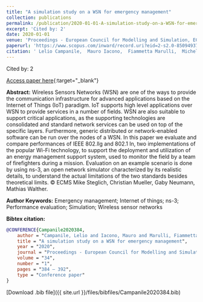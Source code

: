```yaml
---
title: "A simulation study on a WSN for emergency management"
collection: publications
permalink: /publication/2020-01-01-A-simulation-study-on-a-WSN-for-emergency-management
excerpt: 'Cited by: 2'
date: 2020-01-01
venue: 'Proceedings - European Council for Modelling and Simulation, ECMS'
paperurl: 'https://www.scopus.com/inward/record.uri?eid=2-s2.0-85094937629&partnerID=40&md5=69ee7b771d76c72bd5012883b86e67ca'
citation: ' Lelio Campanile,  Mauro Iacono,  Fiammetta Marulli,  Michele Mastroianni, &quot;A simulation study on a WSN for emergency management.&quot; Proceedings - European Council for Modelling and Simulation, ECMS, 2020.'
---
```

Cited by: 2

[Access paper here](https://www.scopus.com/inward/record.uri?eid=2-s2.0-85094937629&partnerID=40&md5=69ee7b771d76c72bd5012883b86e67ca){:target="_blank"}

 __Abstract:__ Wireless Sensors Networks (WSN) are one of the ways to provide the communication infrastructure for advanced applications based on the Internet of Things (IoT) paradigm. IoT supports high level applications over WSN to provide services in a number of fields. WSN are also suitable to support critical applications, as the supporting technologies are consolidated and standard network services can be used on top of the specific layers. Furthermore, generic distributed or network-enabled software can be run over the nodes of a WSN. In this paper we evaluate and compare performances of IEEE 802.llg and 802.1 In, two implementations of the popular Wi-Fi technology, to support the deployment and utilization of an energy management support system, used to monitor the field by a team of firefighters during a mission. Evaluation on an example scenario is done by using ns-3, an open network simulator characterized by its realistic details, to understand the actual limitations of the two standards besides theoretical limits. © ECMS Mike Steglich, Christian Mueller, Gaby Neumann, Mathias Walther.

 __Author Keywords:__ Emergency management; Internet of things; ns-3; Performance evaluation; Simulation; Wireless sensor networks

 __Bibtex citation:__ 
```bibtex 
@CONFERENCE{Campanile2020384,
    author = "Campanile, Lelio and Iacono, Mauro and Marulli, Fiammetta and Mastroianni, Michele",
    title = "A simulation study on a WSN for emergency management",
    year = "2020",
    journal = "Proceedings - European Council for Modelling and Simulation, ECMS",
    volume = "34",
    number = "1",
    pages = "384 – 392",
    type = "Conference paper"
}

``` 
[Download .bib file]({{ site.url }}/files/bibfiles/Campanile2020384.bib) 
